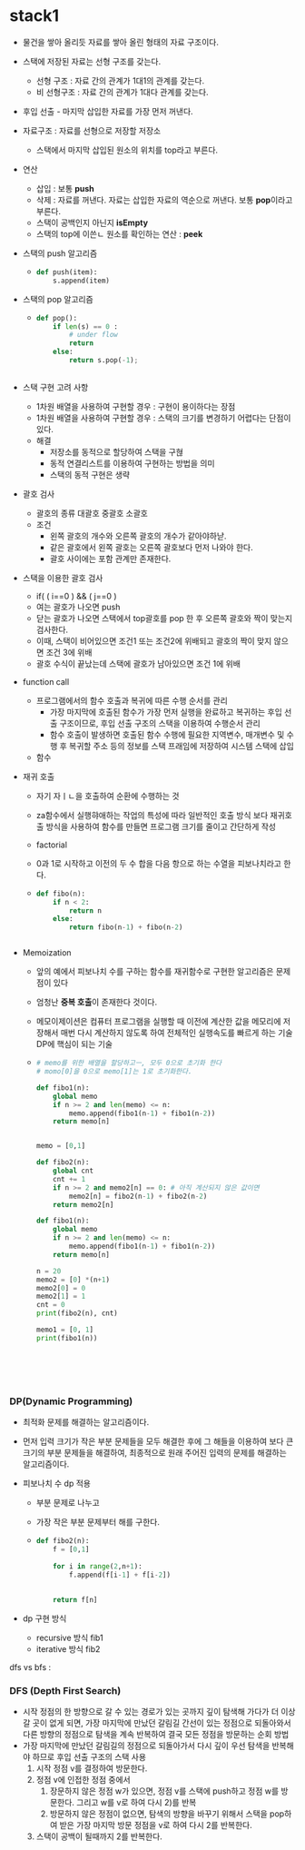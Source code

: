 # stack1

- 물건을 쌓아 올리듯 자료를 쌓아 올린 형태의 자료 구조이다.
- 스택에 저장된 자료는 선형 구조를 갖는다.
  - 선형 구조  : 자료 간의 관계가 1대1의 관계를 갖는다.
  - 비 선형구조 : 자료 간의 관계가 1대다 관계를 갖는다.
- 후입 선출 - 마지막 삽입한 자료를 가장 먼저 꺼낸다.



- 자료구조 : 자료를 선형으로 저장할 저장소

  - 스택에서 마지막 삽입된 원소의 위치를 top라고 부른다.

- 연산

  - 삽입 : 보통 **push**
  - 삭제 : 자료를 꺼낸다. 자료는 삽입한 자료의 역순으로 꺼낸다. 보통  **pop**이라고 부른다.
  - 스택이 공백인지 아닌지 **isEmpty**
  - 스택의 top에 이쓴ㄴ 원소를 확인하는 연산 : **peek**

- 스택의 push 알고리즘

  - ```python
    def push(item):
        s.append(item)
    ```

- 스택의 pop 알고리즘

  - ```python
    def pop():
        if len(s) == 0 :
            # under flow
            return
        else:
            return s.pop(-1);
        
    ```

- 스택 구현 고려 사항

  - 1차원 배열을 사용하여 구현할 경우 : 구현이 용이하다는 장점
  - 1차원 배열을 사용하여 구현할 경우 : 스택의 크기를 변경하기 어렵다는 단점이 있다.
  - 해결
    - 저장소를 동적으로 할당하여 스택을 구혆
    - 동적 연결리스트를 이용하여 구현하는 방법을 의미
    - 스택의 동적 구현은 생략

- 괄호 검사

  - 괄호의 종류 대괄호 중괄호 소괄호
  - 조건
    - 왼쪽 괄호의 개수와 오른쪽 괄호의 개수가 같아야하낟.
    - 같은 괄호에서 왼쪽 괄호는 오른쪽 괄호보다 먼저 나와야 한다.
    - 괄호 사이에는 포함 관계만 존재한다.

- 스택을 이용한 괄호 검사

  - if(	(	i==0	)	&&	(	j==0	)
  - 여는 괄호가 나오면 push 
  - 닫는 괄호가 나오면 스택에서 top괄호를  pop 한 후 오른쪽 괄호와 짝이 맞는지 검사한다.
  - 이때, 스택이 비어있으면 조건1 또는 조건2에 위배되고 괄호의 짝이 맞지 않으면 조건 3에 위배
  - 괄호 수식이 끝났는데 스택에 괄호가 남아있으면 조건 1에 위배





- function call
  - 프로그램에서의 함수 호출과 복귀에 따른 수행 순서를 관리
    - 가장 마지막에 호출된 함수가 가장 먼저 실행을 완료하고 복귀하는 후입 선출 구조이므로, 후입 선출 구조의 스택을 이용하여 수행순서 관리
    - 함수 호출이 발생하면 호출된 함수 수행에 필요한 지역변수, 매개변수 및 수행 후 복귀할 주소 등의 정보를 스택 프래임에 저장하여 시스템 스택에 삽입
  - 함수 





- 재귀 호출

  - 자기 자ㅣㄴ을 호출하여 순환에 수행하는 것

  - za함수에서 실행햐애하는 작업의 특성에 따라 일반적인 호출 방식 보다 재귀호출 방식을 사용하여 함수를 만들면 프로그램 크기를 줄이고 간단하게 작성

  - factorial

  - 0과 1로 시작하고 이전의 두 수 합을 다음 항으로 하는 수열을 피보나치라고 한다.

  - ```python
    def fibo(n):
        if n < 2:
            return n
        else:
            return fibo(n-1) + fibo(n-2)



- Memoization

  - 앞의 예에서 피보나치 수를 구하는 함수를 재귀함수로 구현한 알고리즘은 문제점이 있다
  - 엄청난 **중복 호출**이 존재한다 것이다.

  - 메모이제이션은 컴퓨터 프로그램을 실행할 때 이전에 계산한 값을 메모리에 저장해서 매번 다시 계산하지 않도록 하여 전체적인 실행속도를 빠르게 하는 기술 DP에 핵심이 되는 기술

  - ```python
    # memo를 위한 배열을 할당하고ㅡ, 모두 0으로 초기화 한다
    # momo[0]을 0으로 memo[1]는 1로 초기화한다.
    
    def fibo1(n):
        global memo
        if n >= 2 and len(memo) <= n:
            memo.append(fibo1(n-1) + fibo1(n-2))
        return memo[n]
    
    
    memo = [0,1]
    ```

    

    ```python
    def fibo2(n):
        global cnt
        cnt += 1
        if n >= 2 and memo2[n] == 0: # 아직 계산되지 않은 값이면
            memo2[n] = fibo2(n-1) + fibo2(n-2)
        return memo2[n]
    
    def fibo1(n):
        global memo
        if n >= 2 and len(memo) <= n:
            memo.append(fibo1(n-1) + fibo1(n-2))
        return memo[n]
    
    n = 20
    memo2 = [0] *(n+1)
    memo2[0] = 0
    memo2[1] = 1
    cnt = 0
    print(fibo2(n), cnt)
    
    memo1 = [0, 1]
    print(fibo1(n))







### DP(Dynamic Programming)

- 최적화 문제를 해결하는 알고리즘이다.
- 먼저 입력 크기가 작은 부분 문제들을 모두 해결한 후에 그 해들을 이용하여 보다 큰 크기의 부분 문제들을 해결하여, 최종적으로 원래 주어진 입력의 문제를 해결하는 알고리즘이다.



- 피보나치 수 dp 적용

  - 부분 문제로 나누고

  - 가장 작은 부분 문제부터 해를 구한다.

  - ```python
    def fibo2(n):
        f = [0,1]
        
        for i in range(2,n+1):
            f.append(f[i-1] + f[i-2])
            
            
        return f[n]
    ```

- dp 구현 방식

  - recursive 방식 fib1
  - iterative 방식 fib2



dfs vs bfs : 

### DFS (Depth First Search)

- 시작 정점의 한 방향으로 갈 수 있는 경로가 있는 곳까지 깊이 탐색해 가다가 더 이상 갈 곳이 없게 되면, 가장 마지막에 만났던 갈림길 간선이 있는 정점으로 되돌아와서 다른 방향의 정점으로 탐색을 계속 반복하여 결국 모든 정점을 방문하는 순회 방법
- 가장 마지막에 만났던 갈림길의 정점으로 되돌아가서 다시 깊이 우선 탐색을 반복해야 하므로 후입 선출 구조의 스택 사용
  1. 시작 정점 v를 결정하여 방문한다.
  2. 정점 v에 인접한 정점 중에서
     1. 장문하지 않은 정점 w가 있으면, 정점 v를 스택에 push하고 정점 w를 방문한다. 그리고 w를 v로 하여 다시 2)를 반복
     2. 방문하지 않은 정점이 없으면, 탐색의 방향을 바꾸기 위해서 스택을 pop하여 받은 가장 마지막 방문 정점을 v로 하여 다시 2를 반복한다.
  3. 스택이 공백이 될때까지 2를 반복한다.